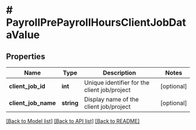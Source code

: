 # # PayrollPrePayrollHoursClientJobDataValue

## Properties

Name | Type | Description | Notes
------------ | ------------- | ------------- | -------------
**client_job_id** | **int** | Unique identifier for the client job/project | [optional]
**client_job_name** | **string** | Display name of the client job/project | [optional]

[[Back to Model list]](../../README.md#models) [[Back to API list]](../../README.md#endpoints) [[Back to README]](../../README.md)
